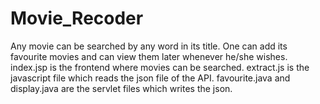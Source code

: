 # Movie_Recoder
Any movie can be searched by any word in its title. One can add its favourite movies and can view them later whenever he/she wishes.
index.jsp is the frontend where movies can be searched. extract.js is the javascript file which reads the json file of the API. favourite.java and display.java are the servlet files which writes the json.
